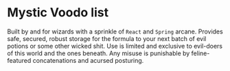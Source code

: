 # Mystic Voodo list
Built by and for wizards with a sprinkle of `React` and `Spring` arcane. Provides safe, secured, robust storage for the formula to your next batch of evil potions or some other wicked shit. Use is limited and exclusive to evil-doers of this world and the ones beneath. Any misuse is punishable by feline-featured concatenations and acursed posturing. 
